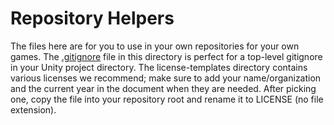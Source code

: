 # Repository Helpers
The files here are for you to use in your own repositories for your own games. The [.gitignore](./gitignore) file in this directory is perfect for a top-level gitignore in your Unity project directory. 
The license-templates directory contains various licenses we recommend; make sure to add your name/organization and the current year in the document when they are needed. After picking one, copy the file into your repository root and rename it to LICENSE (no file extension). 